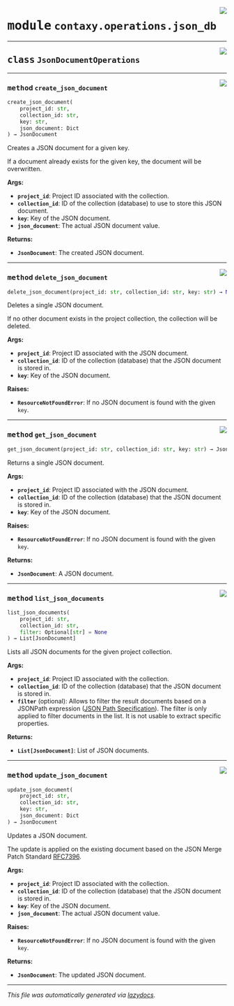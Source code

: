 <!-- markdownlint-disable -->

<a href="https://github.com/ml-tooling/contaxy/blob/main/backend/src/contaxy/operations/json_db.py#L0"><img align="right" style="float:right;" src="https://img.shields.io/badge/-source-cccccc?style=flat-square"></a>

# <kbd>module</kbd> `contaxy.operations.json_db`






---

<a href="https://github.com/ml-tooling/contaxy/blob/main/backend/src/contaxy/operations/json_db.py#L7"><img align="right" style="float:right;" src="https://img.shields.io/badge/-source-cccccc?style=flat-square"></a>

## <kbd>class</kbd> `JsonDocumentOperations`







---

<a href="https://github.com/ml-tooling/contaxy/blob/main/backend/src/contaxy/operations/json_db.py#L8"><img align="right" style="float:right;" src="https://img.shields.io/badge/-source-cccccc?style=flat-square"></a>

### <kbd>method</kbd> `create_json_document`

```python
create_json_document(
    project_id: str,
    collection_id: str,
    key: str,
    json_document: Dict
) → JsonDocument
```

Creates a JSON document for a given key. 

If a document already exists for the given key, the document will be overwritten. 



**Args:**
 
 - <b>`project_id`</b>:  Project ID associated with the collection. 
 - <b>`collection_id`</b>:  ID of the collection (database) to use to store this JSON document. 
 - <b>`key`</b>:  Key of the JSON document. 
 - <b>`json_document`</b>:  The actual JSON document value. 



**Returns:**
 
 - <b>`JsonDocument`</b>:  The created JSON document. 

---

<a href="https://github.com/ml-tooling/contaxy/blob/main/backend/src/contaxy/operations/json_db.py#L98"><img align="right" style="float:right;" src="https://img.shields.io/badge/-source-cccccc?style=flat-square"></a>

### <kbd>method</kbd> `delete_json_document`

```python
delete_json_document(project_id: str, collection_id: str, key: str) → None
```

Deletes a single JSON document. 

If no other document exists in the project collection, the collection will be deleted. 



**Args:**
 
 - <b>`project_id`</b>:  Project ID associated with the JSON document. 
 - <b>`collection_id`</b>:  ID of the collection (database) that the JSON document is stored in. 
 - <b>`key`</b>:  Key of the JSON document. 



**Raises:**
 
 - <b>`ResourceNotFoundError`</b>:  If no JSON document is found with the given `key`. 

---

<a href="https://github.com/ml-tooling/contaxy/blob/main/backend/src/contaxy/operations/json_db.py#L76"><img align="right" style="float:right;" src="https://img.shields.io/badge/-source-cccccc?style=flat-square"></a>

### <kbd>method</kbd> `get_json_document`

```python
get_json_document(project_id: str, collection_id: str, key: str) → JsonDocument
```

Returns a single JSON document. 



**Args:**
 
 - <b>`project_id`</b>:  Project ID associated with the JSON document. 
 - <b>`collection_id`</b>:  ID of the collection (database) that the JSON document is stored in. 
 - <b>`key`</b>:  Key of the JSON document. 



**Raises:**
 
 - <b>`ResourceNotFoundError`</b>:  If no JSON document is found with the given `key`. 



**Returns:**
 
 - <b>`JsonDocument`</b>:  A JSON document. 

---

<a href="https://github.com/ml-tooling/contaxy/blob/main/backend/src/contaxy/operations/json_db.py#L57"><img align="right" style="float:right;" src="https://img.shields.io/badge/-source-cccccc?style=flat-square"></a>

### <kbd>method</kbd> `list_json_documents`

```python
list_json_documents(
    project_id: str,
    collection_id: str,
    filter: Optional[str] = None
) → List[JsonDocument]
```

Lists all JSON documents for the given project collection. 



**Args:**
 
 - <b>`project_id`</b>:  Project ID associated with the collection. 
 - <b>`collection_id`</b>:  ID of the collection (database) that the JSON document is stored in. 
 - <b>`filter`</b> (optional):  Allows to filter the result documents based on a JSONPath expression ([JSON Path Specification](https://goessner.net/articles/JsonPath/)). The filter is only applied to filter documents in the list. It is not usable to extract specific properties. 



**Returns:**
 
 - <b>`List[JsonDocument]`</b>:  List of JSON documents. 

---

<a href="https://github.com/ml-tooling/contaxy/blob/main/backend/src/contaxy/operations/json_db.py#L31"><img align="right" style="float:right;" src="https://img.shields.io/badge/-source-cccccc?style=flat-square"></a>

### <kbd>method</kbd> `update_json_document`

```python
update_json_document(
    project_id: str,
    collection_id: str,
    key: str,
    json_document: Dict
) → JsonDocument
```

Updates a JSON document. 

The update is applied on the existing document based on the JSON Merge Patch Standard [RFC7396](https://tools.ietf.org/html/rfc7396). 



**Args:**
 
 - <b>`project_id`</b>:  Project ID associated with the collection. 
 - <b>`collection_id`</b>:  ID of the collection (database) that the JSON document is stored in. 
 - <b>`key`</b>:  Key of the JSON document. 
 - <b>`json_document`</b>:  The actual JSON document value. 



**Raises:**
 
 - <b>`ResourceNotFoundError`</b>:  If no JSON document is found with the given `key`. 



**Returns:**
 
 - <b>`JsonDocument`</b>:  The updated JSON document. 




---

_This file was automatically generated via [lazydocs](https://github.com/ml-tooling/lazydocs)._
